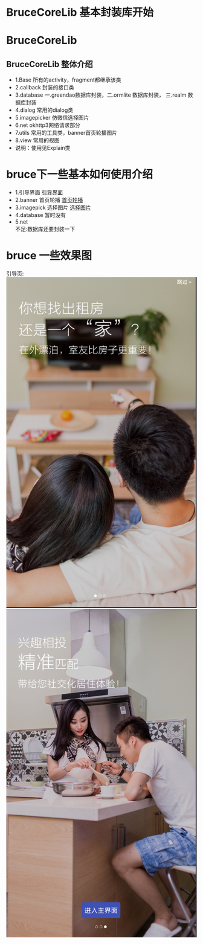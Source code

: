 # BruceCoreLib 基本封装库开始
BruceCoreLib
====
BruceCoreLib 整体介绍
-------
* 1.Base                     所有的activity，fragment都继承该类
* 2.callback                 封装的接口类
* 3.database                 一.greendao数据库封装，二.ormlite 数据库封装， 三.realm 数据库封装
* 4.dialog                   常用的dialog类
* 5.imagepicker              仿微信选择图片
* 6.net                      okhttp3网络请求部分
* 7.utils                    常用的工具类，banner首页轮播图片
* 8.view                     常用的视图
* 说明：使用见Explain类

# bruce下一些基本如何使用介绍
* 1.引导界面  [引导界面](https://github.com/bingoogolapple/BGABanner-Android#%E6%89%93%E8%B5%8F%E6%94%AF%E6%8C%81)
* 2.banner 首页轮播  [首页轮播](https://github.com/youth5201314/banner)
* 3.imagepick 选择图片  [选择图片](https://github.com/jeasonlzy/ImagePicker)
* 4.database   暂时没有
* 5.net    
        不足:数据库还要封装一下<br>

# bruce 一些效果图 <br>
引导页:<br>
![引导页1](https://github.com/weileng11/BruceTestDemo/blob/master/img/yd1.png)
![引导页2](https://github.com/weileng11/BruceTestDemo/blob/master/img/yd2.png)